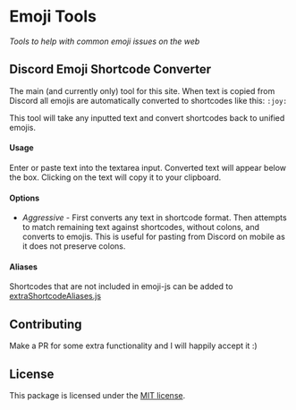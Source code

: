 # Emoji Tools

*Tools to help with common emoji issues on the web*

## Discord Emoji Shortcode Converter

The main (and currently only) tool for this site. When text is copied from Discord all emojis are automatically converted to shortcodes like this: `:joy:`

This tool will take any inputted text and convert shortcodes back to unified emojis.

#### Usage

Enter or paste text into the textarea input. Converted text will appear below the box. Clicking on the text will copy it to your clipboard.

#### Options

* *Aggressive* - First converts any text in shortcode format. Then attempts to match remaining text against shortcodes, without colons, and converts to emojis. This is useful for pasting from Discord on mobile as it does not preserve colons.

#### Aliases

Shortcodes that are not included in emoji-js can be added to [extraShortcodeAliases.js](https://github.com/FoxxMD/emojify/blob/master/src/extraShortcodeAliases.js)

## Contributing

Make a PR for some extra functionality and I will happily accept it :)

## License

This package is licensed under the [MIT license](https://github.com/FoxxMD/emojify/blob/master/LICENSE).
